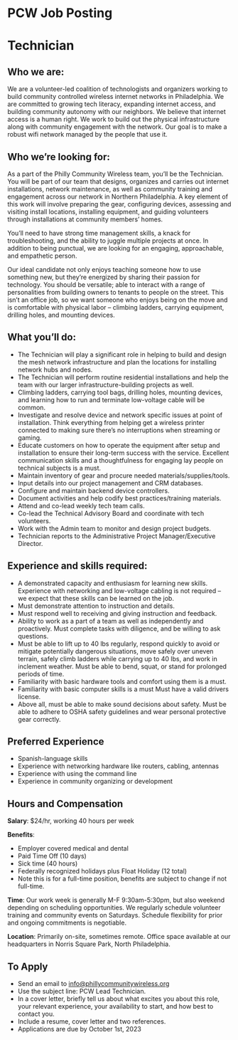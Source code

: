 # PCW Job Posting

# Technician

## Who we are:
We are a volunteer-led coalition of technologists and organizers working to build community controlled wireless internet networks in Philadelphia. We are committed to growing tech literacy, expanding internet access, and building community autonomy with our neighbors. We believe that internet access is a human right. We work to build out the physical infrastructure along with community engagement with the network. Our goal is to make a robust wifi network managed by the people that use it.

## Who we’re looking for:
As a part of the Philly Community Wireless team, you’ll be the Technician. You will be part of our team that designs, organizes and carries out internet installations, network maintenance, as well as community training and engagement across our network in Northern Philadelphia. A key element of this work will involve preparing the gear, configuring devices, assessing and visiting install locations, installing equipment, and guiding volunteers through installations at community members’ homes. 

You’ll need to have strong time management skills, a knack for troubleshooting, and the ability to juggle multiple projects at once. In addition to being punctual, we are looking for an engaging, approachable, and empathetic person. 

Our ideal candidate not only enjoys teaching someone how to use something new, but they’re energized by sharing their passion for technology. You should be versatile; able to interact with a range of personalities from building owners to tenants to people on the street. This isn’t an office job, so we want someone who enjoys being on the move and is comfortable with physical labor – climbing ladders, carrying equipment, drilling holes, and mounting devices. 

## What you’ll do:
* The Technician will play a significant role in helping to build and design the mesh network infrastructure and plan the locations for installing network hubs and nodes.
* The Technician will perform routine residential installations and help the team with our larger infrastructure-building projects as well.
* Climbing ladders, carrying tool bags, drilling holes, mounting devices, and learning how to run and terminate low-voltage cable will be common. 
* Investigate and resolve device and network specific issues at point of installation. Think everything from helping get a wireless printer connected to making sure there’s no interruptions when streaming or gaming.
* Educate customers on how to operate the equipment after setup and installation to ensure their long-term success with the service. Excellent communication skills and a thoughtfulness for engaging lay people on technical subjects is a must.
* Maintain inventory of gear and procure needed materials/supplies/tools.
* Input details into our project management and CRM databases.
* Configure and maintain backend device controllers.
* Document activities and help codify best practices/training materials.
* Attend and co-lead weekly tech team calls.
* Co-lead the Technical Advisory Board and coordinate with tech volunteers.
* Work with the Admin team to monitor and design project budgets.
* Technician reports to the Administrative Project Manager/Executive Director.

## Experience and skills required:
* A demonstrated capacity and enthusiasm for learning new skills. Experience with networking and low-voltage cabling is not required – we expect that these skills can be learned on the job.
* Must demonstrate attention to instruction and details.
* Must respond well to receiving and giving instruction and feedback.
* Ability to work as a part of a team as well as independently and proactively. Must complete tasks with diligence, and be willing to ask questions.
* Must be able to lift up to 40 lbs regularly, respond quickly to avoid or mitigate potentially dangerous situations, move safely over uneven terrain, safely climb ladders while carrying up to 40 lbs, and work in inclement weather. Must be able to bend, squat, or stand for prolonged periods of time.
* Familiarity with basic hardware tools and comfort using them is a must.
* Familiarity with basic computer skills is a must
  Must have a valid drivers license.
* Above all, must be able to make sound decisions about safety. Must be able to adhere to OSHA safety guidelines and wear personal protective gear correctly.

## Preferred Experience
* Spanish-language skills
* Experience with networking hardware like routers, cabling, antennas
* Experience with using the command line
* Experience in community organizing or development

## Hours and Compensation
**Salary**: $24/hr, working 40 hours per week  

**Benefits**: 
* Employer covered medical and dental
* Paid Time Off (10 days)
* Sick time (40 hours)
* Federally recognized holidays plus Float Holiday (12 total)
* Note this is for a full-time position, benefits are subject to change if not full-time.

**Time**: Our work week is generally M-F 9:30am-5:30pm, but also weekend depending on scheduling opportunities. We regularly schedule volunteer training and community events on Saturdays. Schedule flexibility for prior and ongoing commitments is negotiable. 

**Location**: Primarily on-site, sometimes remote. Office space available at our headquarters in Norris Square Park, North Philadelphia.

## To Apply
* Send an email to info@phillycommunitywireless.org
* Use the subject line: PCW Lead Technician.
* In a cover letter, briefly tell us about what excites you about this role, your relevant experience, your availability to start, and how best to contact you.
* Include a resume, cover letter and two references.
* Applications are due by October 1st, 2023
